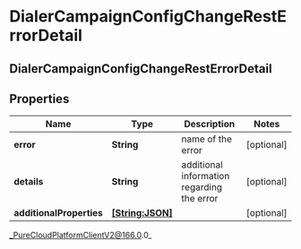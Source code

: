 # DialerCampaignConfigChangeRestErrorDetail

## DialerCampaignConfigChangeRestErrorDetail

## Properties

|Name | Type | Description | Notes|
|------------ | ------------- | ------------- | -------------|
| **error** | **String** | name of the error | [optional] |
| **details** | **String** | additional information regarding the error | [optional] |
| **additionalProperties** | [**[String:JSON]**](JSON) |  | [optional] |



_PureCloudPlatformClientV2@166.0.0_
